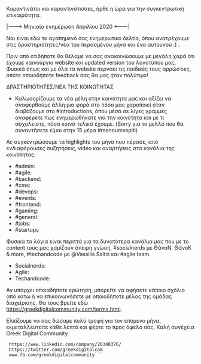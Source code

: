 Καραντινάτοι και καραντινάτισσες, ήρθε η ώρα για την συγκεντρωτική επικαιρότητα. 

|---> Μηνιαία ενημέρωση Απριλίου 2020 <---|

Ναι είναι εδώ το αγαπημενό σας ενημερωτικό δελτίο, όπου ανατρέχουμε στις δραστηριότητες/νέα του περασμένου μήνα και ένα αυτουνού :) . 

Πριν από οτιδήποτε θα θέλαμε να σας ανακοινώσουμε με μεγάλη χαρά ότι έχουμε καινούργιο website και updated version του λογοτύπου μας.
Φυσικά όπως και με όλα τα website περνάει τις παιδικές τους αρρώστιες, οπότε οποιοδήποτε feedback σας θα μας ήταν πολύτιμο! 

ΔΡΑΣΤΗΡΙΟΤΗΤΕΣ/ΝΕΑ ΤΗΣ ΚΟΙΝΟΤΗΤΑΣ

- Καλωσορίζουμε τα νέα μέλη στην κοινότητα μας και αξίζει να αναφερθούμε άλλη μια φορά στο πόσο μας χαροποιεί όταν διαβάζουμε στο #introductions, όπου μέσα σε λίγες γραμμές αναφέρετε πως ενημερωθήκατε για την κοινότητα και με τι ασχολείστε, πόσα κοινά τελικά έχουμε. (Sorry για το μελλό που θα συναντήσετε είμαι στην 15 μέρα #menoumespiti)

Ας συγκεντρώσουμε τα highlights του μήνα που πέρασε, από ενδιαφέρουσες συζητήσεις, video και αναρτήσεις στα κανάλια της κοινότητας:

- #admin:
- #agile:
- #backend:
- #cms:
- #devops: 
- #events: 
- #frontend: 
- #gaming: 
- #general: 
- #jobs: 
- #startups


Φυσικά τα λόγια είναι περιττά για τα δυνατότερα κανάλια μας που με το content τους μας χαρίζουν άπειρη γνώση, #socialnerds με ΘάνοN, ΘάνοK & more, #techandcode με @Vassilis Saltis και #agile team.
- Socialnerds:
- Agile:
- Techandcode:


Αν υπάρχει οποιαδήποτε ερώτηση, μπορείτε να αφήσετε κάποιο σχόλιο από κάτω ή να επικοινωνήσετε με οποιοδήποτε μέλος της ομάδας διαχείρισης. Θα τους βρείτε εδώ https://greekdigitalcommunity.com/terms.html.

Ελπίζουμε να σας δώσαμε πολύ τροφή για τον επόμενο μήνα, εκμεταλλευτείτε κάθε λεπτό και φέρτε το προς όφελο σας. 
Καλή συνέχεια
Greek Digital Community

 ```Βρείτε μας στα παρακάτω social media:
  https://www.linkedin.com/company/20340376/
  https://twitter.com/greekdigitalcom
  www.fb.com/greekdigitalcommunity```
